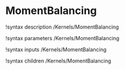 <!-- MOOSE Documentation Stub: Remove this when content is added. -->

# MomentBalancing
!syntax description /Kernels/MomentBalancing

!syntax parameters /Kernels/MomentBalancing

!syntax inputs /Kernels/MomentBalancing

!syntax children /Kernels/MomentBalancing
